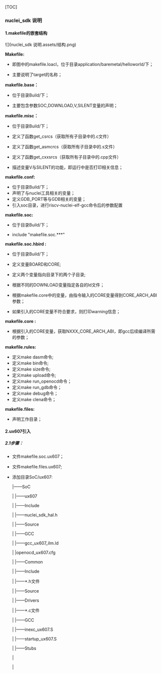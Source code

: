 [TOC]



### nuclei_sdk 说明



#### 1.makefile的嵌套结构

![](nuclei_sdk 说明.assets/结构.png)

**Makefile:**

- 即图中的makefile.loacl，位于目录application/baremetal/helloworld/下；

- 主要说明了target的名称；

**makefile.base：**

- 位于目录Build/下；

- 主要包含参数SOC,DOWNLOAD,V,SILENT变量的声明；

**makefile.misc：**

- 位于目录Build/下；
- 定义了函数get_csrcs（获取所有子目录中的.c文件）
- 定义了函数get_asmcrcs（获取所有子目录中的.s文件）
- 定义了函数get_cxxsrcs（获取所有子目录中的.cpp文件）

- 描述变量V与SILENT的功能，即运行中是否打印相关信息；

**makefile.conf:**

- 位于目录Build/下；
- 声明了与nuclei工具相关的变量；
- 定义GDB_PORT等与GDB相关的变量；
- 引入soc目录，进行riscv-nuclei-elf-gcc命令后的参数配置

**makefile.soc:**

- 位于目录Build/下；

- include "makefile.soc.***"

**makefile.soc.hbird :**

- 位于目录Build/下；

- 定义变量BOARD和CORE;
- 定义两个变量指向目录下的两个子目录;
- 根据不同的DOWNLOAD变量指定各自的ld文件；
- 根据makefile.core中的变量，由指令输入的CORE变量得到CORE_ARCH_ABI参数；
- 如果引入的CORE变量不符合要求，则打印warning信息；

**makefile.core :**

- 根据引入的CORE变量，获取NXXX_CORE_ARCH_ABI，即gcc后续编译所需的参数；

**makefile.rules:**

- 定义make dasm命令;
- 定义make bin命令;
- 定义make size命令;
- 定义make upload命令;
- 定义make run_openocd命令；
- 定义make run_gdb命令；
- 定义make debug命令；
- 定义make clena命令；

**makefile.files:**

- 声明工作目录；



#### 2.ux607引入

##### 2.1步骤：

- 文件makefile.soc.ux607；

- 文件makefile.files.ux607;

- 添加目录SoC/ux607:

  |——SoC

  |		|——ux607

  |				  |——Include

  |							|——nuclei_sdk_hal.h

  |				  |——Source

  |							|——GCC

  |									   |——gcc_ux607_ilm.ld

  | 				  |openocd_ux607.cfg

  |		|——Common
  
  |				   |——Include
  
  |							 |——*.h文件
  
  |				   |——Source
  
  |							 |——Drivers
  
  |										|——*.c文件
  
  |							 |——GCC
  
  |										|——inexc_ux607.S
  
  |										|——startup_ux607.S
  
  |							 |——Stubs
  
  |
  
  |